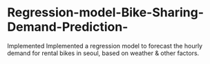 # Regression-model-Bike-Sharing-Demand-Prediction-
Implemented Implemented a regression model to forecast the hourly demand for rental bikes in seoul, based on weather &amp; other factors.
